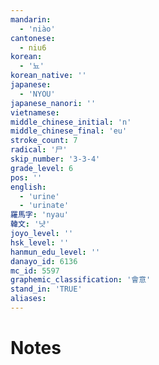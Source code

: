 ```yaml
---
mandarin:
  - 'niào'
cantonese:
  - niu6
korean:
  - '뇨'
korean_native: ''
japanese:
  - 'NYOU'
japanese_nanori: ''
vietnamese:
middle_chinese_initial: 'n'
middle_chinese_final: 'eu'
stroke_count: 7
radical: '尸'
skip_number: '3-3-4'
grade_level: 6
pos: ''
english:
  - 'urine'
  - 'urinate'
羅馬字: 'nyau'
韓文: '냣'
joyo_level: ''
hsk_level: ''
hanmun_edu_level: ''
danayo_id: 6136
mc_id: 5597
graphemic_classification: '會意'
stand_in: 'TRUE'
aliases:
---
```


# Notes
